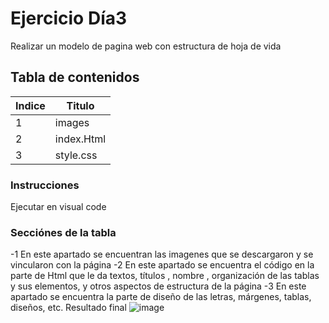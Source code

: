 # Ejercicio Día3
Realizar un modelo de pagina web con estructura de hoja de vida

## Tabla de contenidos
| Indice | Titulo  |
|--|--|
| 1 | images |
| 2 | index.Html|
| 3 | style.css|


### Instrucciones
Ejecutar en visual code
### Secciónes de la tabla
-1 En este apartado se encuentran las imagenes que se descargaron y se vincularon con la página
-2 En este apartado se encuentra el código en la parte de Html que le da textos, títulos , nombre , organización de las tablas y sus elementos, y otros aspectos de estructura de la página
-3 En este apartado se encuentra la parte de diseño de las letras, márgenes, tablas, diseños, etc.
Resultado final
![image](https://github.com/user-attachments/assets/5f59d27e-b2a2-4991-9e7f-cac8a5ad824a)

